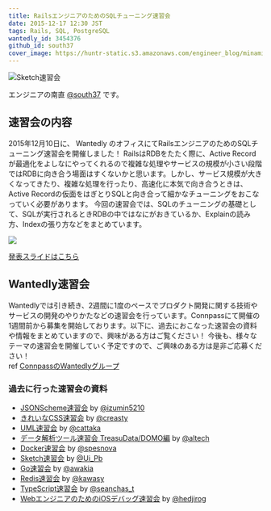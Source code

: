 ```yaml
---
title: RailsエンジニアのためのSQLチューニング速習会
date: 2015-12-17 12:30 JST
tags: Rails, SQL, PostgreSQL
wantedly_id: 3454376
github_id: south37
cover_image: https://huntr-static.s3.amazonaws.com/engineer_blog/minami.jpeg
---
```

![Sketch速習会](https://huntr-static.s3.amazonaws.com/engineer_blog/minami.jpeg)


エンジニアの南直 [@south37](https://github.com/south37) です。

## 速習会の内容
2015年12月10日に、 Wantedly のオフィスにてRailsエンジニアのためのSQLチューニング速習会を開催しました！
RailsはRDBをたたく際に、Active Recordが最適化をよしなにやってくれるので複雑な処理やサービスの規模が小さい段階ではRDBに向き合う場面はすくないかと思います。しかし、サービス規模が大きくなってきたり、複雑な処理を行ったり、高速化に本気で向き合うときは、Active Recordの仮面をはぎとりSQLと向き合って細かなチューニングをおこなっていく必要があります。
今回の速習会では、SQLのチューニングの基礎として、SQLが実行されるときRDBの中ではなにがおきているか、Explainの読み方、Indexの張り方などをまとめています。

![](https://huntr-static.s3.amazonaws.com/engineer_blog/rails_sql_engineer.png)

[発表スライドはこちら](http://www.slideshare.net/naominami908/railssql)

## Wantedly速習会
Wantedlyでは引き続き、2週間に1度のペースでプロダクト開発に関する技術やサービスの開発のやりかたなどの速習会を行っています。Connpassにて開催の1週間前から募集を開始しております。以下に、過去におこなった速習会の資料や情報をまとめていますので、興味がある方はご覧ください！
今後も、様々なテーマの速習会を開催していく予定ですので、ご興味のある方は是非ご応募ください！
<br>ref [ConnpassのWantedlyグループ](http://wantedly.connpass.com/)

### 過去に行った速習会の資料
- [JSONScheme速習会](https://speakerdeck.com/izumin5210/introduction-to-json-schema) by [@izumin5210](https://twitter.com/izumin5210)
- [きれいなCSS速習会](https://speakerdeck.com/creasty/clean-and-unbreakable-css) by [@creasty](https://twitter.com/creasty)
- [UML速習会](http://www.slideshare.net/TakaoSumitomo/uml-52883154) by [@cattaka](https://twitter.com/cattaka_net)
- [データ解析ツール速習会 TreasuData/DOMO編](https://speakerdeck.com/altech/domobian) by [@altech](https://twitter.com/Altech_2015)
- [Docker速習会](http://wantedly.connpass.com/event/19067/) by [@spesnova](https://twitter.com/spesnova)
- [Sketch速習会](http://www.slideshare.net/core619/sketchwantedly) by [@Ui_Pb](https://twitter.com/ui_pb)
- [Go速習会](http://qiita.com/awakia/items/d646cc3fd7ee3d223909) by [@awakia](https://twitter.com/awakia)
- [Redis速習会](http://www.slideshare.net/yoshinorikawasaki/rediswantedly) by [@kawasy](https://twitter.com/kawasy)
- [TypeScript速習会](http://qiita.com/seanchas_t/items/d39a427355f4b90b5b91) by [@seanchas_t](https://twitter.com/seanchas_t)
- [WebエンジニアのためのiOSデバッグ速習会](https://gist.github.com/hedjirog/17b7cf737e9e0aabf338) by [@hedjirog](https://twitter.com/hedjirog)
